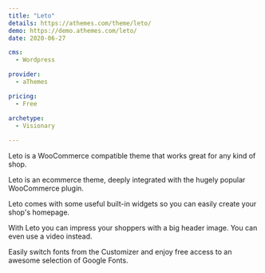 ```yaml
---
title: "Leto"
details: https://athemes.com/theme/leto/
demo: https://demo.athemes.com/leto/
date: 2020-06-27

cms: 
  - Wordpress

provider: 
  - aThemes

pricing:
  - Free

archetype:
  - Visionary
  
---
```


Leto is a WooCommerce compatible theme that works great for any kind of shop.

Leto is an ecommerce theme, deeply integrated with the hugely popular WooCommerce plugin.

Leto comes with some useful built-in widgets so you can easily create your shop's homepage.

With Leto you can impress your shoppers with a big header image. You can even use a video instead.

Easily switch fonts from the Customizer and enjoy free access to an awesome selection of Google Fonts.